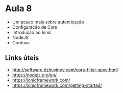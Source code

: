 # Aula 8

* Um pouco mais sobre autenticação
* Configuração de Cors
* Introdução ao Ionic 
* NodeJS
* Cordova






Links úteis
---

* http://software.dzhuvinov.com/cors-filter-spec.html
* https://nodejs.org/en/
* https://ionicframework.com/
* https://ionicframework.com/getting-started/

